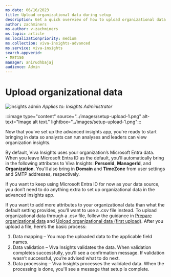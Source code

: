 ```yaml
---
ms.date: 06/16/2023
title: Upload organizational data during setup
description: Get a quick overview of how to upload organizational data as part of setup
author: zachminers
ms.author: v-zachminers
ms.topic: article
ms.localizationpriority: medium 
ms.collection: viva-insights-advanced 
ms.service: viva-insights
search.appverid: 
- MET150 
manager: anirudhbajaj
audience: Admin
---
```


# Upload organizational data

![insights admin](../images/applies-to-insights-admin.png) *Applies to: Insights Administrator*

:::image type="content" source="../images/setup-upload-1.png" alt-text="Image alt text." lightbox="../images/setup-upload-1.png":::

Now that you've set up the advanced insights app, you're ready to start bringing in data so analysts can run analyses and leaders can view organization insights.

By default, Viva Insights uses your organization’s Microsoft Entra data. When you leave Microsoft Entra ID as the default, you'll automatically bring in the following attributes to Viva Insights: **PersonId**, **ManagerId**, and **Organization**. You'll also bring in **Domain** and **TimeZone** from user settings and SMTP addresses, respectively.

If you want to keep using Microsoft Entra ID for now as your data source, you don’t need to do anything extra to set up organizational data in the advanced insights app.

If you want to add more attributes to your organizational data than what the default setting provides, you'll want to use a .csv file instead. To upload organizational data through a .csv file, follow the guidance in [Prepare organizational data](../admin/prepare-org-data.md) and [Upload organizational data (first upload)](../admin/upload-org-data-first.md). After you upload a file, here’s the basic process:

1. Data mapping – You map the uploaded data to the applicable field names. 
1. Data validation – Viva Insights validates the data. When validation completes successfully, you'll see a confirmation message. If validation wasn’t successful, you’re  advised what to do next. 
1. Data processing – Viva Insights processes the validated data. When the processing is done, you'll see a message that setup is complete.
